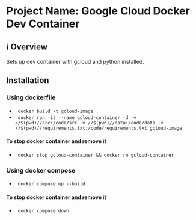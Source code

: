 # Project Name: Google Cloud Docker Dev Container
## ℹ️ Overview
Sets up dev container with gcloud and python installed.
## Installation
### Using dockerfile
- ```` docker build -t gcloud-image .````
- ```` docker run -it --name gcloud-container -d -v //$(pwd)//src:/code/src -v //$(pwd)//data:/code/data -v //$(pwd)//requirements.txt:/code/requirements.txt gcloud-image````
#### To stop docker container and remove it
- ```` docker stop gcloud-container && docker rm gcloud-container````

### Using docker compose
- ```` docker compose up --build````
#### To stop docker container and remove it
- ```` docker compose down````
